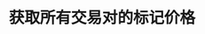 ---
title: 获取所有交易对的标记价格
position_number: 14
type: get
description: /future/market/v1/public/q/mark-price
parameters:
    -
        name: symbol
        type: string
        mandatory: false
        default: N/A
        description: 交易对
        ranges:
content_markdown: 注：**此方法不需要签名**
left_code_blocks:
    -
        code_block: "public void getKLine() {\r\n\tString text = HttpUtil.get(URL + \"/data/api/future/market/v1/getKLine?market=btc_usdt&type=1min&since=0\");\r\n\tSystem.out.println(text);\r\n}"
        title: Java
        language: java
right_code_blocks:
    - code_block: |-
        {
          "error": {
            "code": "",
            "msg": ""
          },
          "msgInfo": "",
          "result": [
            {
              "p": 0, //价格
              "s": "", //交易对
              "t": 0 //时间
            }
          ],
          "returnCode": 0
        }
      title: Response
      language: json
---